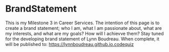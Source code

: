 # BrandStatement
This is my Milestone 3 in Career Services.
The intention of this page is to create a brand statement; who I am, what I am passionate about, what are my interests, and what are my goals?  How will I achievve them?  Stay tuned for the developing brand statement of Lynn Boudreau.  When complete, it will be published to:  https://lynnboudreau.github.io.codequiz

